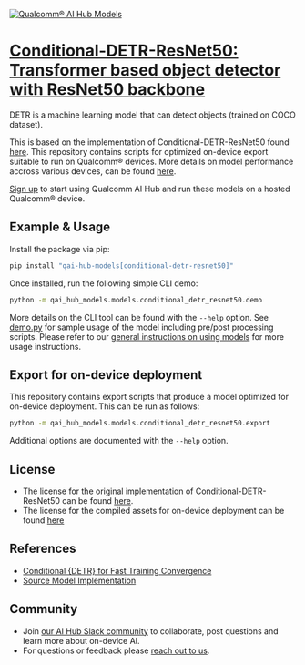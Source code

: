 [![Qualcomm® AI Hub Models](https://qaihub-public-assets.s3.us-west-2.amazonaws.com/qai-hub-models/quic-logo.jpg)](../../README.md)


# [Conditional-DETR-ResNet50: Transformer based object detector with ResNet50 backbone](https://aihub.qualcomm.com/models/conditional_detr_resnet50)

DETR is a machine learning model that can detect objects (trained on COCO dataset).

This is based on the implementation of Conditional-DETR-ResNet50 found [here](https://github.com/huggingface/transformers/tree/main/src/transformers/models/conditional_detr). This repository contains scripts for optimized on-device
export suitable to run on Qualcomm® devices. More details on model performance
accross various devices, can be found [here](https://aihub.qualcomm.com/models/conditional_detr_resnet50).

[Sign up](https://myaccount.qualcomm.com/signup) to start using Qualcomm AI Hub and run these models on a hosted Qualcomm® device.




## Example & Usage

Install the package via pip:
```bash
pip install "qai-hub-models[conditional-detr-resnet50]"
```


Once installed, run the following simple CLI demo:

```bash
python -m qai_hub_models.models.conditional_detr_resnet50.demo
```
More details on the CLI tool can be found with the `--help` option. See
[demo.py](demo.py) for sample usage of the model including pre/post processing
scripts. Please refer to our [general instructions on using
models](../../../#getting-started) for more usage instructions.

## Export for on-device deployment

This repository contains export scripts that produce a model optimized for
on-device deployment. This can be run as follows:

```bash
python -m qai_hub_models.models.conditional_detr_resnet50.export
```
Additional options are documented with the `--help` option.


## License
* The license for the original implementation of Conditional-DETR-ResNet50 can be found
  [here](https://github.com/huggingface/transformers/blob/main/LICENSE).
* The license for the compiled assets for on-device deployment can be found [here](https://qaihub-public-assets.s3.us-west-2.amazonaws.com/qai-hub-models/Qualcomm+AI+Hub+Proprietary+License.pdf)


## References
* [Conditional {DETR} for Fast Training Convergence](https://arxiv.org/abs/2108.06152)
* [Source Model Implementation](https://github.com/huggingface/transformers/tree/main/src/transformers/models/conditional_detr)



## Community
* Join [our AI Hub Slack community](https://aihub.qualcomm.com/community/slack) to collaborate, post questions and learn more about on-device AI.
* For questions or feedback please [reach out to us](mailto:ai-hub-support@qti.qualcomm.com).
